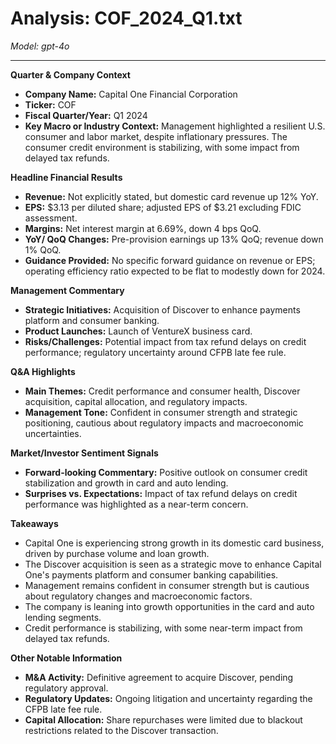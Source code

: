 # Analysis: COF_2024_Q1.txt

*Model: gpt-4o*

---

**Quarter & Company Context**
- **Company Name:** Capital One Financial Corporation
- **Ticker:** COF
- **Fiscal Quarter/Year:** Q1 2024
- **Key Macro or Industry Context:** Management highlighted a resilient U.S. consumer and labor market, despite inflationary pressures. The consumer credit environment is stabilizing, with some impact from delayed tax refunds.

**Headline Financial Results**
- **Revenue:** Not explicitly stated, but domestic card revenue up 12% YoY.
- **EPS:** $3.13 per diluted share; adjusted EPS of $3.21 excluding FDIC assessment.
- **Margins:** Net interest margin at 6.69%, down 4 bps QoQ.
- **YoY/ QoQ Changes:** Pre-provision earnings up 13% QoQ; revenue down 1% QoQ.
- **Guidance Provided:** No specific forward guidance on revenue or EPS; operating efficiency ratio expected to be flat to modestly down for 2024.

**Management Commentary**
- **Strategic Initiatives:** Acquisition of Discover to enhance payments platform and consumer banking.
- **Product Launches:** Launch of VentureX business card.
- **Risks/Challenges:** Potential impact from tax refund delays on credit performance; regulatory uncertainty around CFPB late fee rule.

**Q&A Highlights**
- **Main Themes:** Credit performance and consumer health, Discover acquisition, capital allocation, and regulatory impacts.
- **Management Tone:** Confident in consumer strength and strategic positioning, cautious about regulatory impacts and macroeconomic uncertainties.

**Market/Investor Sentiment Signals**
- **Forward-looking Commentary:** Positive outlook on consumer credit stabilization and growth in card and auto lending.
- **Surprises vs. Expectations:** Impact of tax refund delays on credit performance was highlighted as a near-term concern.

**Takeaways**
- Capital One is experiencing strong growth in its domestic card business, driven by purchase volume and loan growth.
- The Discover acquisition is seen as a strategic move to enhance Capital One's payments platform and consumer banking capabilities.
- Management remains confident in consumer strength but is cautious about regulatory changes and macroeconomic factors.
- The company is leaning into growth opportunities in the card and auto lending segments.
- Credit performance is stabilizing, with some near-term impact from delayed tax refunds.

**Other Notable Information**
- **M&A Activity:** Definitive agreement to acquire Discover, pending regulatory approval.
- **Regulatory Updates:** Ongoing litigation and uncertainty regarding the CFPB late fee rule.
- **Capital Allocation:** Share repurchases were limited due to blackout restrictions related to the Discover transaction.
